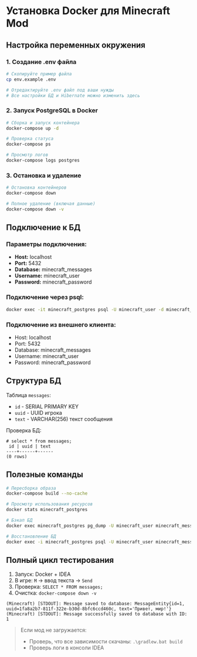# Установка Docker для Minecraft Mod

## Настройка переменных окружения

### 1. Создание .env файла
```bash
# Скопируйте пример файла
cp env.example .env

# Отредактируйте .env файл под ваши нужды
# Все настройки БД и Hibernate можно изменить здесь
```

### 2. Запуск PostgreSQL в Docker
```bash
# Сборка и запуск контейнера
docker-compose up -d

# Проверка статуса
docker-compose ps

# Просмотр логов
docker-compose logs postgres
```

### 3. Остановка и удаление
```bash
# Остановка контейнеров
docker-compose down

# Полное удаление (включая данные)
docker-compose down -v
```

## Подключение к БД

### Параметры подключения:
- **Host:** localhost
- **Port:** 5432
- **Database:** minecraft_messages
- **Username:** minecraft_user
- **Password:** minecraft_password

### Подключение через psql:
```bash
docker exec -it minecraft_postgres psql -U minecraft_user -d minecraft_messages
```

### Подключение из внешнего клиента:
- Host: localhost
- Port: 5432
- Database: minecraft_messages
- Username: minecraft_user
- Password: minecraft_password

## Структура БД

Таблица `messages`:
- `id` - SERIAL PRIMARY KEY
- `uuid` - UUID игрока
- `text` - VARCHAR(256) текст сообщения

Проверка БД:
```text
# select * from messages;
 id | uuid | text
----+------+------
(0 rows)
```

## Полезные команды

```bash
# Пересборка образа
docker-compose build --no-cache

# Просмотр использования ресурсов
docker stats minecraft_postgres

# Бэкап БД
docker exec minecraft_postgres pg_dump -U minecraft_user minecraft_messages > backup.sql

# Восстановление БД
docker exec -i minecraft_postgres psql -U minecraft_user minecraft_messages < backup.sql
```

## Полный цикл тестирования
1. Запуск: Docker + IDEA
2. В игре: `M` → ввод текста → `Send`
3. Проверка: `SELECT * FROM messages;`
4. Очистка: `docker-compose down -v`

```textmate
(Minecraft) [STDOUT]: Message saved to database: MessageEntity{id=1, uuid=1fa8a2b7-811f-322e-b30d-8bfc6ccd460c, text='Привет, мир!'}
(Minecraft) [STDOUT]: Message successfully saved to database with ID: 1
```

> Если мод не загружается:
> * Проверь, что все зависимости скачаны: `.\gradlew.bat build`
> * Проверь логи в консоли IDEA